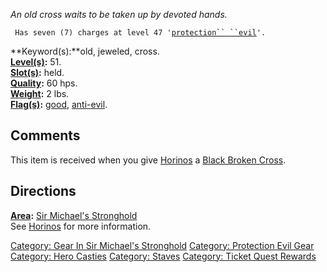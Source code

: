 *An old cross waits to be taken up by devoted hands.*

` Has seven (7) charges at level 47 '`[`protection`` ``evil`](Protection_Evil "wikilink")`'.`

**Keyword(s):**old, jeweled, cross.  
**[Level(s)](Object_Level "wikilink"):** 51.  
**[Slot(s)](Object_Slots "wikilink"):** held.  
**[Quality](Object_Quality "wikilink"):** 60 hps.  
**[Weight](Object_Weight "wikilink"):** 2 lbs.  
**[Flag(s)](:Category:_Object_Flags "wikilink"):**
[good](Good_Flag "wikilink"), [anti-evil](Anti-Evil_Flag "wikilink").  

## Comments

This item is received when you give [Horinos](Horinos "wikilink") a
[Black Broken Cross](Black_Broken_Cross "wikilink").

## Directions

**[Area](:Category:_Areas "wikilink"):** [Sir Michael's
Stronghold](:Category:_Sir_Michael's_Stronghold "wikilink")  
See [Horinos](Horinos "wikilink") for more information.  

[Category: Gear In Sir Michael's
Stronghold](Category:_Gear_In_Sir_Michael's_Stronghold "wikilink")
[Category: Protection Evil
Gear](Category:_Protection_Evil_Gear "wikilink") [Category: Hero
Casties](Category:_Hero_Casties "wikilink") [Category:
Staves](Category:_Staves "wikilink") [Category: Ticket Quest
Rewards](Category:_Ticket_Quest_Rewards "wikilink")
